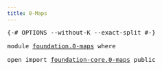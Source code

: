 ```yaml
---
title: 0-Maps
---
```


<pre class="Agda"><a id="32" class="Symbol">{-#</a> <a id="36" class="Keyword">OPTIONS</a> <a id="44" class="Pragma">--without-K</a> <a id="56" class="Pragma">--exact-split</a> <a id="70" class="Symbol">#-}</a>

<a id="75" class="Keyword">module</a> <a id="82" href="foundation.0-maps.html" class="Module">foundation.0-maps</a> <a id="100" class="Keyword">where</a>

<a id="107" class="Keyword">open</a> <a id="112" class="Keyword">import</a> <a id="119" href="foundation-core.0-maps.html" class="Module">foundation-core.0-maps</a> <a id="142" class="Keyword">public</a>
</pre>